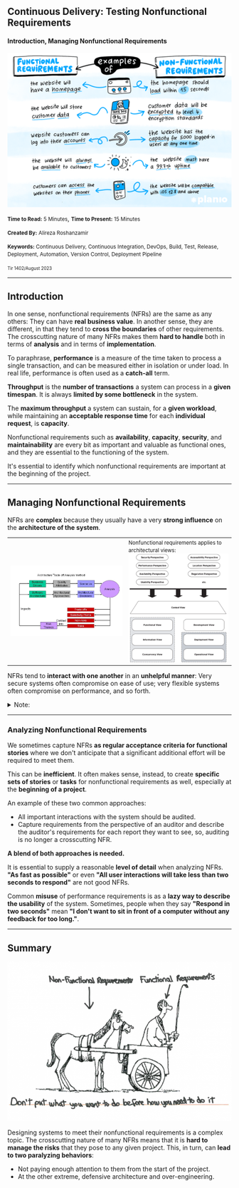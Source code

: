 ## Continuous Delivery: Testing Nonfunctional Requirements
#### Introduction, Managing Nonfunctional Requirements

<img src="assets/frs-vs-nfrs.png" width="600"/>

<small><strong>Time to Read:</strong> 5 Minutes</small>, <small><strong>Time to Present:</strong> 15 Minutes</small>

<small><strong>Created By:</strong> Alireza Roshanzamir</small>

<small><strong>Keywords:</strong> Continuous Delivery, Continuous Integration, DevOps, Build, Test, Release, Deployment, Automation, Version Control, Deployment Pipeline</small>

<small><small> Tir 1402/August 2023</small></small>

---
## Introduction
In one sense, nonfunctional requirements (NFRs) are the same as any others: They can have **real business value**. In another sense, they are different, in that they tend to **cross the boundaries** of other requirements. The crosscutting nature of many NFRs makes them **hard to handle** both in terms of **analysis** and in terms of **implementation**.

To paraphrase, **performance** is a measure of the time taken to process a single transaction, and can be measured either in isolation or under load. In real life, performance is often used as a **catch-all** term.<!-- .element class="fragment fade-in-paragraph" -->

**Throughput** is the **number of transactions** a system can process in a **given timespan**. It is always **limited by some bottleneck** in the system.  <!-- .element class="fragment fade-in-paragraph" -->

The **maximum throughput** a system can sustain, for a **given workload**, while maintaining an **acceptable response time** for each **individual request**, is **capacity**.  <!-- .element class="fragment fade-in-paragraph" -->

Nonfunctional requirements such as **availability**, **capacity**, **security**, and **maintainability** are every bit as important and valuable as functional ones, and they are essential to the functioning of the system.  <!-- .element class="fragment fade-in-paragraph" -->

It's essential to identify which nonfunctional requirements are important at the beginning of the project.  <!-- .element class="fragment fade-in-paragraph" -->

---
## Managing Nonfunctional Requirements
NFRs are **complex** because they usually have a very **strong influence** on the **architecture of the system**.

<table>
    <tr>
        <td><img src="assets/atam.webp" width="550"></td>
        <td>
            <small>Nonfunctional requirements applies to architectural views:</small>
            <br>
            <img src="assets/viewpoints-and-perspectives.png" width="400">
        </td>
    </tr>
</table>

NFRs tend to **interact with one another** in an **unhelpful manner**: Very secure systems often compromise on ease of use; very flexible systems often compromise on performance, and so forth.  <!-- .element class="fragment fade-in-paragraph" -->

<details>
    <summary>Note:</summary>
    Perspectives:
    <ul>
        <li>
            Security: The ability of the system to reliably control, monitor, and audit who can perform what actions on which resources and the ability to detect and recover from security breaches.
        </li>
        <li>
            Performance and Scalability: The ability of the system to predictably execute within its mandated performance profile and to handle increased processing volumes in the future if required.
        </li>
        <li>
            Availability and Resilience: The ability of the system to be fully or partly operational as and when required and to effectively handle failures that could affect system availability.
        </li>
        <li>
            Evolution: The ability of the system to be flexible in the face of the inevitable change that all systems experience after deployment, balanced against the costs ofproviding such flexibility.
        </li>
        <li>
            Accessibility: The ability of the system to be used by people with disabilities.
        </li>
        <li>
            Development, Resource: The ability of the system to be designed, built, deployed, and operated within known constraints related to people, budget, time, and materials.
        </li>
        <li>
            Internationalization: The ability of the system to be independent from any particular language, country, or cultural group.
        </li>
        <li>
            Location: The ability of the system to overcome problems brought about by the absolute location of its elements and the distances between them.
        </li>
        <li>
            Regulation: The ability of the system to conform to local and international laws, quasilegal regulations, company policies, and other rules and standards.
        </li>
        <li>
            Usability: The ease with which people who interact with the system can work effectively.
        </li>
    </ul>
</details>

------
### Analyzing Nonfunctional Requirements
We sometimes capture NFRs **as regular acceptance criteria for functional stories** where we don't anticipate that a significant additional effort will be required to meet them.

This can be **inefficient**. It often makes sense, instead, to create **specific sets of stories** or **tasks** for nonfunctional requirements as well, especially at the **beginning of a project**.  <!-- .element class="fragment fade-in-paragraph" -->

An example of these two common approaches:  <!-- .element class="fragment fade-in-with-next" -->
- All important interactions with the system should be audited.
- Capture requirements from the perspective of an auditor and describe the auditor's requirements for each report they want to see, so, auditing is no longer a crosscutting NFR.

**A blend of both approaches is needed.**  <!-- .element class="fragment fade-in-paragraph" -->

It is essential to supply a reasonable **level of detail** when analyzing NFRs. **"As fast as possible"** or even **"All user interactions will take less than two seconds to respond"** are not good NFRs.  <!-- .element class="fragment fade-in-paragraph" -->

Common **misuse** of performance requirements is as a **lazy way to describe the usability** of the system. Sometimes, people when they say **"Respond in two seconds"** mean **"I don't want to sit in front of a computer without any feedback for too long."**.  <!-- .element class="fragment fade-in-paragraph" -->

---
## Summary
<img src="assets/dont-put-nfrs-behind.png" class="fragment start">

Designing systems to meet their nonfunctional requirements is a complex topic. The crosscutting nature of many NFRs means that it is **hard to manage the risks** that they pose to any given project. This, in turn, can **lead to two paralyzing behaviors**:  <!-- .element: class="fragment fade-in-with-next" -->
- Not paying enough attention to them from the start of the project.  <!-- .element class="fragment highlight-current-blue" -->
- At the other extreme, defensive architecture and over-engineering.  <!-- .element class="fragment highlight-current-blue" -->
